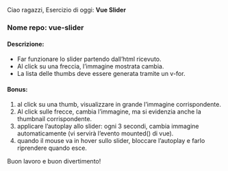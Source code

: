 Ciao ragazzi,
Esercizio di oggi: **Vue Slider**

### Nome repo: vue-slider

#### Descrizione:

- Far funzionare lo slider partendo dall’html ricevuto.
- Al click su una freccia, l’immagine mostrata cambia.
- La lista delle thumbs deve essere generata tramite un v-for.

#### Bonus:

1. al click su una thumb, visualizzare in grande l’immagine corrispondente.
2. Al click sulle frecce, cambia l’immagine, ma si evidenzia anche la thumbnail corrispondente.
3. applicare l’autoplay allo slider: ogni 3 secondi, cambia immagine automaticamente (vi servirà l’evento mounted() di vue).
4. quando il mouse va in hover sullo slider, bloccare l’autoplay e farlo riprendere quando esce.

Buon lavoro e buon divertimento!
